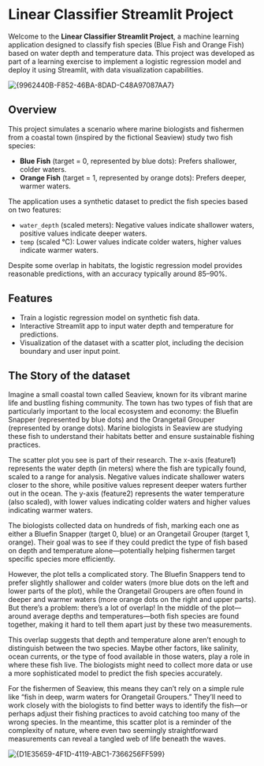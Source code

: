 # Linear Classifier Streamlit Project

Welcome to the **Linear Classifier Streamlit Project**, a machine learning application designed to classify fish species (Blue Fish and Orange Fish) based on water depth and temperature data. This project was developed as part of a learning exercise to implement a logistic regression model and deploy it using Streamlit, with data visualization capabilities.

![{9962440B-F852-46BA-8DAD-C48A97087AA7}](https://github.com/user-attachments/assets/1c08a7bf-5e4a-4998-a9bb-ea81a4b2d810)

## Overview

This project simulates a scenario where marine biologists and fishermen from a coastal town (inspired by the fictional Seaview) study two fish species:
- **Blue Fish** (target = 0, represented by blue dots): Prefers shallower, colder waters.
- **Orange Fish** (target = 1, represented by orange dots): Prefers deeper, warmer waters.

The application uses a synthetic dataset to predict the fish species based on two features:
- `water_depth` (scaled meters): Negative values indicate shallower waters, positive values indicate deeper waters.
- `temp` (scaled °C): Lower values indicate colder waters, higher values indicate warmer waters.

Despite some overlap in habitats, the logistic regression model provides reasonable predictions, with an accuracy typically around 85–90%.

## Features
- Train a logistic regression model on synthetic fish data.
- Interactive Streamlit app to input water depth and temperature for predictions.
- Visualization of the dataset with a scatter plot, including the decision boundary and user input point.

## The Story of the dataset
Imagine a small coastal town called Seaview, known for its vibrant marine life and bustling fishing community. The town has two types of fish that are particularly important to the local ecosystem and economy: the Bluefin Snapper (represented by blue dots) and the Orangetail Grouper (represented by orange dots). Marine biologists in Seaview are studying these fish to understand their habitats better and ensure sustainable fishing practices.

The scatter plot you see is part of their research. The x-axis (feature1) represents the water depth (in meters) where the fish are typically found, scaled to a range for analysis. Negative values indicate shallower waters closer to the shore, while positive values represent deeper waters further out in the ocean. The y-axis (feature2) represents the water temperature (also scaled), with lower values indicating colder waters and higher values indicating warmer waters.

The biologists collected data on hundreds of fish, marking each one as either a Bluefin Snapper (target 0, blue) or an Orangetail Grouper (target 1, orange). Their goal was to see if they could predict the type of fish based on depth and temperature alone—potentially helping fishermen target specific species more efficiently.

However, the plot tells a complicated story. The Bluefin Snappers tend to prefer slightly shallower and colder waters (more blue dots on the left and lower parts of the plot), while the Orangetail Groupers are often found in deeper and warmer waters (more orange dots on the right and upper parts). But there’s a problem: there’s a lot of overlap! In the middle of the plot—around average depths and temperatures—both fish species are found together, making it hard to tell them apart just by these two measurements.

This overlap suggests that depth and temperature alone aren’t enough to distinguish between the two species. Maybe other factors, like salinity, ocean currents, or the type of food available in those waters, play a role in where these fish live. The biologists might need to collect more data or use a more sophisticated model to predict the fish species accurately.

For the fishermen of Seaview, this means they can’t rely on a simple rule like “fish in deep, warm waters for Orangetail Groupers.” They’ll need to work closely with the biologists to find better ways to identify the fish—or perhaps adjust their fishing practices to avoid catching too many of the wrong species. In the meantime, this scatter plot is a reminder of the complexity of nature, where even two seemingly straightforward measurements can reveal a tangled web of life beneath the waves.

![{D1E35659-4F1D-4119-ABC1-7366256FF599}](https://github.com/user-attachments/assets/2f18fed5-3096-41b6-83f1-1bdc37f9c669)

